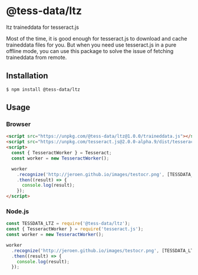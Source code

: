 # @tess-data/ltz

ltz traineddata for tesseract.js

Most of the time, it is good enough for tesseract.js to download and cache traineddata files for you.
But when you need use tesseract.js in a pure offline mode, you can use this package to solve the issue of fetching traineddata from remote.

## Installation

```
$ npm install @tess-data/ltz
```

## Usage

### Browser

```html
<script src="https://unpkg.com/@tess-data/ltz@1.0.0/traineddata.js"></script>
<script src="https://unpkg.com/tesseract.js@2.0.0-alpha.9/dist/tesseract.min.js"></script>
<script>
  const { TesseractWorker } = Tesseract;
  const worker = new TesseractWorker();

  worker
    .recognize('http://jeroen.github.io/images/testocr.png', [TESSDATA_LTZ])
    .then((result) => {
      console.log(result);
    });
</script>
```

### Node.js

```javascript
const TESSDATA_LTZ = require('@tess-data/ltz');
const { TesseractWorker } = require('tesseract.js');
const worker = new TesseractWorker();

worker
  .recognize('http://jeroen.github.io/images/testocr.png', [TESSDATA_LTZ])
  .then((result) => {
    console.log(result);
  });
```
